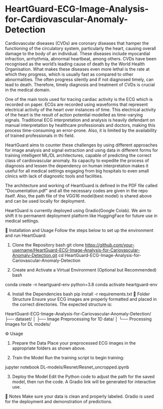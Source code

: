 # HeartGuard-ECG-Image-Analysis-for-Cardiovascular-Anomaly-Detection
Cardiovascular diseases (CVDs) are coronary diseases that hamper the functioning of the circulatory system, particularly the heart, causing overall damage to the body of an individual. These diseases include myocardial infraction, arrhythmia, abnormal heartbeat, among others. CVDs have been recognised as the world’s leading cause of death by the World Health Organisation. What makes these diseases even more lethal is the rate at which they progress, which is usually fast as compared to other abnormalities. The often progress silently and if not diagnosed timely, can lead to death. Therefore, timely diagnosis and treatment of CVDs is crucial in the medical domain. 

One of the main tools used for tracing cardiac activity is the ECG which is recorded on paper. ECGs are recorded using waveforms that represent electrical activity of the heart over instances of time. This electrical activity of the heart is the result of action potential modelled as time-varying signals. Traditional ECG interpretation and analysis is heavily defendant on manual interpretation by healthcare professionals and doctors, making this process time-consuming an error-prone. Also, it is limited by the availability of trained professionals in thi field. 

HeartGuard aims to counter these challenges by using different approaches for image analysis and signal extraction and using data in different forms for training intelligent ML/DL architectures, capable of predicting the correct class of cardiovascular anomaly. Its capacity to expedite the process of diagnosis and lessen the dependency on human interpretation makes it useful for all medical settings engaging from big hospitals to even small clinics with lack of diagnostic tools and facilities. 

The architecture and working of HeartGuard is defined in the PDF file called "Documentation.pdf" and all the necessary codes are given in the repo itself. Also, the path file of the VGG16 model(best model) is shared above and can be used locally for deployment. 

HeartGuard is currently deployed using Gradio(Google Colab). We aim to shift it to permanent deployment platform like HuggingFace for future use in medical settings. 


🚀 Installation and Usage
Follow the steps below to set up the environment and run HeartGuard:

1. Clone the Repository
bash
git clone https://github.com/your-username/HeartGuard-ECG-Image-Analysis-for-Cariovascular-Anomaly-Detection.git
cd HeartGuard-ECG-Image-Analysis-for-Cariovascular-Anomaly-Detection

3. Create and Activate a Virtual Environment (Optional but Recommended)
bash

conda create -n heartguard-env python=3.8
conda activate heartguard-env

4. Install the Dependencies
bash
pip install -r requirements.txt
📁 Folder Structure
Ensure your ECG images are properly formatted and placed in the correct directories. The expected structure is:


HeartGuard-ECG-Image-Analysis-for-Cariovascular-Anomaly-Detection/
├── dataset/
│   ├── Image Preprocessing for 1D data/
│   └── Processing Images for DL models/


⚙️ Usage
1. Prepare the Data
Place your preprocessed ECG images in the appropriate folders as shown above.

2. Train the Model
Run the training script to begin training:

jupyter notebook DL-models/Resnet/Resnet_uncropped.ipynb

3. Deploy the Model
Edit the Python code to adjust the path for the saved model, then run the code. A Gradio link will be generated for interactive use.



🧠 Notes
Make sure your data is clean and properly labeled.
Gradio is used for the deployment and demonstration of predictions.






